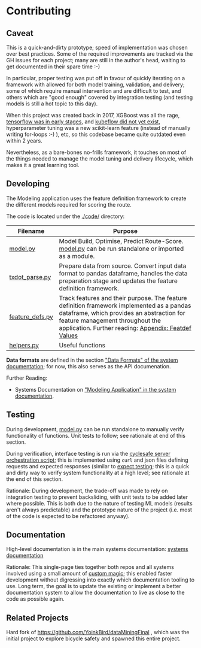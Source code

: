 # Contributing

## Caveat

This is a quick-and-dirty prototype; speed of implementation was chosen over best practices. Some of the required improvements are tracked via the GH issues for each project; many are still in the author's head, waiting to get documented in their spare time :-)

In particular, proper testing was put off in favour of quickly iterating on a framework with allowed for both model training, validation, and delivery; some of which require manual intervention and are difficult to test, and others which are "good enough" covered by integration testing (and testing models is still a hot topic to this day).

When this project was created back in 2017, XGBoost was all the rage, [tensorflow was in early stages](https://en.wikipedia.org/wiki/TensorFlow), and [kubeflow did not yet exist](https://en.wikipedia.org/wiki/Kubeflow), hyperparameter tuning was a new scikit-learn feature (instead of manually writing for-loops :-) ), etc, so this codebase became quite outdated even within 2 years.

Nevertheless, as a bare-bones no-frills framework, it touches on most of the things needed to manage the model tuning and delivery lifecycle, which makes it a great learning tool.

## Developing

The Modeling application uses the feature definition framework to create the different models required for scoring the route.  

The code is located under the [./code/](./code) directory:

| Filename | Purpose |
|---|---|
| [model.py](./code/model.py)        | Model Build, Optimise, Predict Route-Score. [model.py](./code/model.py#L1533) can be run standalone or imported as a module.|
| [txdot_parse.py](./code/txdot_parse.py)  | Prepare data from source. Convert input data format to pandas dataframe, handles the data preparation stage and updates the feature definition framework. |
| [feature_defs.py](./code/feature_defs.py) | Track features and their purpose. The feature definition framework implemented as a pandas dataframe, which provides an abstraction for feature management throughout the application. Further reading: [Appendix: Featdef Values](https://github.com/YoinkBird/cyclesafe/blob/main/docs/report/report.md#appendix-featdef-values) |
| [helpers.py](./code/helpers.py)      | Useful functions |

**Data formats** are defined in the section ["Data Formats" of the system documentation](./docs/report/report.md#data-formats); for now, this also serves as the API documenation.

Further Reading:
* Systems Documentation on ["Modeling Application" in the system documentation](./docs/report/report.md#modeling-application).

## Testing

During development, [model.py](https://github.com/YoinkBird/cyclesafe/blob/3890efa32538505fcadbbba2c4ad238599944856/code/model.py#L1506) can be run standalone to manually verify functionality of functions. Unit tests to follow; see rationale at end of this section.

During verification, interface testing is run via the 
[cyclesafe server orchestration script](https://github.com/YoinkBird/cyclesafe_server/blob/60c8ffaea646c9f680458f03c5ddef7f055a65df/setup.sh#L187); this is implemented using `curl` and json files defining requests and expected responses (similar to [expect testing](https://en.wikipedia.org/wiki/Expect); this is a quick and dirty way to verify system functionality at a high level; see rationale at the end of this section.

Rationale: During development, the trade-off was made to rely on integration testing to prevent backsliding, with unit tests to be added later where possible. This is both due to the nature of testing ML models (results aren't always predictable) and the prototype nature of the project (i.e. most of the code is expected to be refactored anyway).

## Documentation

High-level documentation is in the main systems documentation: [systems documentation](./docs/report/report.md)

Rationale: This single-page ties together both repos and all systems involved using a small amount of [custom magic](./tools/usage.md); this enabled faster development without digressing into exactly which documentation tooling to use. Long term, the goal is to update the existing or implement a better documentation system to allow the documentation to live as close to the code as possible again.

## Related Projects

Hard fork of https://github.com/YoinkBird/dataMiningFinal , which was the initial project to explore bicycle safety and spawned this entire project.
